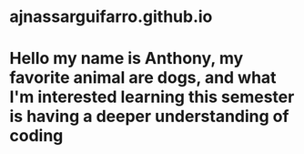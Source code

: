 # ajnassarguifarro.github.io
# Hello my name is Anthony, my favorite animal are dogs, and what I'm interested learning this semester is having a deeper understanding of coding 
